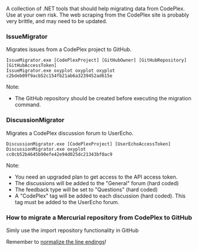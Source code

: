 A collection of .NET tools that should help migrating data from CodePlex.
Use at your own risk. The web scraping from the CodePlex site is probably very brittle, and may need to be updated.

### IssueMigrator

Migrates issues from a CodePlex project to GitHub.

```
IssueMigrator.exe [CodePlexProject] [GitHubOwner] [GitHubRepository] [GitHubAccessToken]
IssueMigrator.exe oxyplot oxyplot oxyplot c2bdeb09f9acb52c154fb21ab6a3239452ad615e
```

Note:
- The GitHub repository should be created before executing the migration command.

### DiscussionMigrator

Migrates a CodePlex discussion forum to UserEcho. 

```
DiscussionMigrator.exe [CodePlexProject] [UserEchoAccessToken]
DiscussionMigrator.exe oxyplot cc0cb52b4645b90efe42e94d025dc21343bf0ac9
```

Note: 
- You need an upgraded plan to get access to the API access token.
- The discussions will be added to the "General" forum (hard coded)
- The feedback type will be set to "Questions" (hard coded)
- A "CodePlex" tag will be added to each discussion (hard coded). This tag must be added to the UserEcho forum.

### How to migrate a Mercurial repository from CodePlex to GitHub

Simly use the import repository functionality in GitHub

Remember to [normalize the line endings](https://help.github.com/articles/dealing-with-line-endings)!
